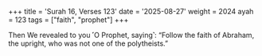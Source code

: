 +++
title = 'Surah 16, Verses 123'
date = '2025-08-27'
weight = 2024
ayah = 123
tags = ["faith", "prophet"]
+++

Then We revealed to you ˹O Prophet, saying˺: “Follow the faith of Abraham, the upright, who was not one of the polytheists.”